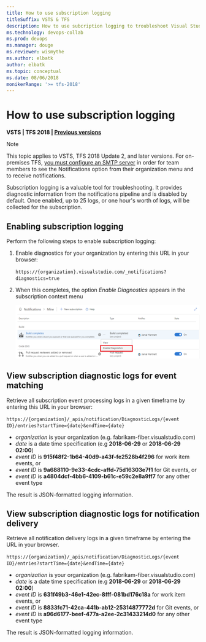 ```yaml
---
title: How to use subscription logging
titleSuffix: VSTS & TFS 
description: How to use subcription logging to troubleshoot Visual Studio Team Services (VSTS) notifications
ms.technology: devops-collab
ms.prod: devops
ms.manager: douge
ms.reviewer: wismythe
ms.author: elbatk
author: elbatk
ms.topic: conceptual
ms.date: 08/06/2018  
monikerRange: '>= tfs-2018'
---
```



# How to use subscription logging

<b>VSTS | TFS 2018 | [Previous versions](../work/track/alerts-and-notifications.md)</b> 

> [!NOTE]  
> This topic applies to VSTS, TFS 2018 Update 2, and later versions. For on-premises TFS, [you must configure an SMTP server](/tfs/server/admin/setup-customize-alerts) in order for team members to see the Notifications option from their organization menu and to receive notifications.

Subscription logging is a valuable tool for troubleshooting.  It provides diagnostic information from the notifications pipeline and is disabled by default.  Once enabled, up to 25 logs, or one hour's worth of logs, will be collected for the subscription.

## Enabling subscription logging

Perform the following steps to enable subscription logging:

1. Enable diagnostics for your organization by entering this URL in your browser:

    `https://{organization}.visualstudio.com/_notifications?diagnostics=true`

1. When this completes, the option _Enable Diagnostics_ appears in the subscription context menu

    ![Enable subscription logging](_img/enable-subscription-logging.png)

## View subscription diagnostic logs for event matching

Retrieve all subscription event processing logs in a given timeframe by entering this URL in your browser:

`https://{organization}/_apis/notification/DiagnosticLogs/{event ID}/entries?startTime={date}&endTime={date}`

* _organization_ is your organization (e.g. fabrikam-fiber.visualstudio.com)
* _date_ is a date time specification (e.g **2018-06-29** or **2018-06-29 02:00**)
* _event ID_ is **915f48f2-1b64-40d9-a43f-fe2528b4f296** for work item events, or
* _event ID_ is **9a688110-9e33-4cdc-affd-75d16303e7f1** for Git events, or
* _event ID_ is **a4804dcf-4bb6-4109-b61c-e59c2e8a9ff7** for any other event type

The result is JSON-formatted logging information.

## View subscription diagnostic logs for notification delivery

Retrieve all notification delivery logs in a given timeframe by entering the URL in your browser.

`https://{organization}/_apis/notification/DiagnosticLogs/{event ID}/entries?startTime={date}&endTime={date}`

* _organization_ is your organization (e.g. fabrikam-fiber.visualstudio.com)
* _date_ is a date time specification (e.g **2018-06-29** or **2018-06-29 02:00**)
* _event ID_ is **631f49b3-46e1-42ec-8fff-081bd176c18a** for work item events, or
* _event ID_ is **8833fc71-42ca-441b-ab12-25314877772d** for Git events, or
* _event ID_ is **a96d6177-beef-477a-a2ee-2c31433214d0** for any other event type

The result is JSON-formatted logging information.






